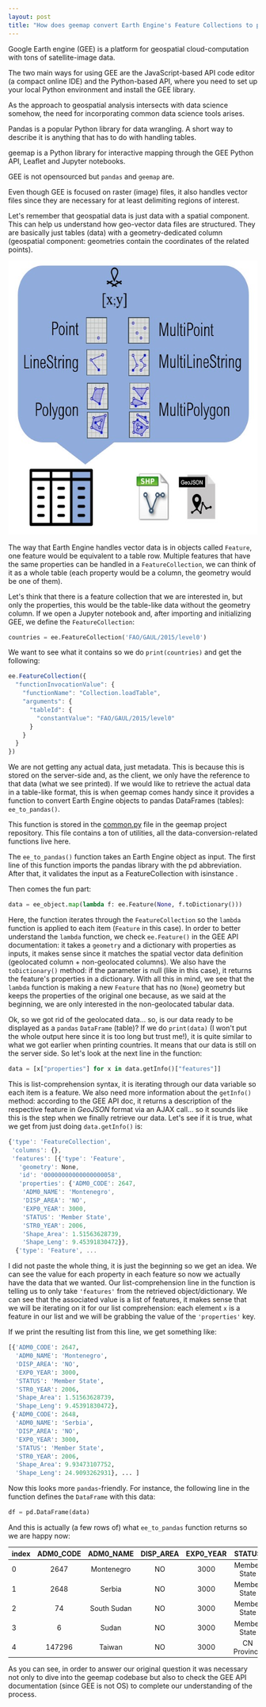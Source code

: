 ```yaml
---
layout: post
title: "How does geemap convert Earth Engine's Feature Collections to pandas DataFrames ?"
---
```

Google Earth engine (GEE) is a platform for geospatial cloud-computation with tons of satellite-image data. 

The two main ways for using GEE are the JavaScript-based API code editor (a compact online IDE) and the Python-based API, where you need to set up your local Python environment and install the GEE library. 

As the approach to geospatial analysis intersects with data science somehow, the need for incorporating common data science tools arises. 

Pandas is a popular Python library for data wrangling. A short way to describe it is anything that has to do with handling tables. 

geemap is a Python library for interactive mapping through the GEE Python API, Leaflet and Jupyter notebooks. 

GEE is not opensourced but `pandas` and `geemap` are.

Even though GEE is focused on raster (image) files, it also handles vector files since they are necessary for at least delimiting regions of interest. 

Let's remember that geospatial data is just data with a spatial component. This can help us understand how geo-vector data files are structured. They are basically just tables (data) with a geometry-dedicated column (geospatial component: geometries contain the coordinates of the related points). 

<img src="/img/geovectordata.png" width="600" height="552">

The way that Earth Engine handles vector data is in objects called `Feature`, one feature would be equivalent to a table row. Multiple features that have the same properties can be handled in a `FeatureCollection`, we can think of it as a whole table (each property would be a column, the geometry would be one of them).

Let's think that there is a feature collection that we are interested in, but only the properties, this would be the table-like data without the geometry column. If we open a Jupyter notebook and, after importing and initializing GEE, we define the `FeatureCollection`:

```python
countries = ee.FeatureCollection('FAO/GAUL/2015/level0')
```

We want to see what it contains so we do `print(countries)` and get the following:

```jsx
ee.FeatureCollection({
  "functionInvocationValue": {
    "functionName": "Collection.loadTable",
    "arguments": {
      "tableId": {
        "constantValue": "FAO/GAUL/2015/level0"
      }
    }
  }
})
```

We are not getting any actual data, just metadata. This is because this is stored on the server-side and, as the client, we only have the reference to that data (what we see printed). If we would like to retrieve the actual data in a table-like format, this is when geemap comes handy since it provides a function to convert Earth Engine objects to pandas DataFrames (tables): `ee_to_pandas()`.

This function is stored in the [common.py](http://common.py) file in the geemap project repository. This file contains a ton of utilities, all the data-conversion-related functions live here. 

The `ee_to_pandas()` function takes an Earth Engine object as input. The first line of this function imports the pandas library with the pd abbreviation. After that, it validates the input as a FeatureCollection with isinstance .

Then comes the fun part: 

```python
data = ee_object.map(lambda f: ee.Feature(None, f.toDictionary()))
```

Here, the function iterates through the `FeatureCollection` so the `lambda` function is applied to each item (`Feature` in this case). In order to better understand the `lambda` function, we check `ee.Feature()` in the GEE API documentation: it takes a `geometry` and a dictionary with properties as inputs, it makes sense since it matches the spatial vector data definition (geolocated column + non-geolocated columns). We also have the `toDictionary()` method: if the parameter is null (like in this case), it returns the feature's properties in a dictionary. With all this in mind, we see that the `lambda` function is making a new `Feature` that has no (`None`) geometry but keeps the properties of the original one because, as we said  at the beginning, we are only interested in the non-geolocated tabular data. 

Ok, so we got rid of the geolocated data... so, is our data ready to be displayed as a `pandas` `DataFrame` (table)? If we do `print(data)` (I won't put the whole output here since it is too long but trust me!), it is quite similar to what we got earlier when printing countries. It means that our data is still on the server side. So let's look at the next line in the function:

```python
data = [x["properties"] for x in data.getInfo()["features"]]
```

This is list-comprehension syntax, it is iterating through our data variable so each item is a feature. We also need more information about the `getInfo()` method: according to the GEE API doc, it returns a description of the respective feature in *GeoJSON* format via an AJAX call... so it sounds like this is the step when we finally retrieve our data. Let's see if it is true, what we get from just doing `data.getInfo()` is:

```jsx
{'type': 'FeatureCollection',
 'columns': {},
 'features': [{'type': 'Feature',
   'geometry': None,
   'id': '00000000000000000058',
   'properties': {'ADM0_CODE': 2647,
    'ADM0_NAME': 'Montenegro',
    'DISP_AREA': 'NO',
    'EXP0_YEAR': 3000,
    'STATUS': 'Member State',
    'STR0_YEAR': 2006,
    'Shape_Area': 1.51563628739,
    'Shape_Leng': 9.45391830472}},
  {'type': 'Feature', ...
```

I did not paste the whole thing, it is just the beginning so we get an idea. We can see the value for each property in each feature so now we actually have the data that we wanted. Our list-comprehension line in the function is telling us to only take `'features'` from the retrieved object/dictionary. We can see that the associated value is a list of features, it makes sense that we will be iterating on it for our list comprehension: each element `x` is a feature in our list and we will be grabbing the value of the `'properties'` key. 

If we print the resulting list from this line, we get something like:

```python
[{'ADM0_CODE': 2647,
  'ADM0_NAME': 'Montenegro',
  'DISP_AREA': 'NO',
  'EXP0_YEAR': 3000,
  'STATUS': 'Member State',
  'STR0_YEAR': 2006,
  'Shape_Area': 1.51563628739,
  'Shape_Leng': 9.45391830472},
 {'ADM0_CODE': 2648,
  'ADM0_NAME': 'Serbia',
  'DISP_AREA': 'NO',
  'EXP0_YEAR': 3000,
  'STATUS': 'Member State',
  'STR0_YEAR': 2006,
  'Shape_Area': 9.93473107752,
  'Shape_Leng': 24.9093262931}, ... ]
```

Now this looks more `pandas`-friendly. For instance, the following line in the function defines the `DataFrame` with this data:

```python
df = pd.DataFrame(data)
```

And this is actually (a few rows of) what `ee_to_pandas` function returns so we are happy now:

index   |   ADM0_CODE  |	ADM0_NAME   |	DISP_AREA   |	EXP0_YEAR   |	STATUS  |	STR0_YEAR   |	Shape_Area  |	Shape_Leng  |
|:------|:------:|:------:|:------:|:------:|:------:|:------:|:------:|:------:|
|0	|2647	|Montenegro     |NO	|3000	|Member State	|2006	|1.515636	|9.453918|
|1	|2648	|Serbia 	|NO	|3000	|Member State	|2006	|9.934731	|24.909326|
|2	|74	    |South Sudan	|NO	|3000	|Member State	|2011	|51.599166	|46.905431|
|3	|6	    |Sudan	|NO	|3000	|Member State	|2011	|155.888802	|81.910242|
|4	|147296	|Taiwan	|NO	|3000	|CN Province	|1000	|3.199821	|13.751702|

As you can see, in order to answer our original question it was necessary not only to dive into the geemap codebase but also to check the GEE API documentation (since GEE is not OS) to complete our understanding of the process.
